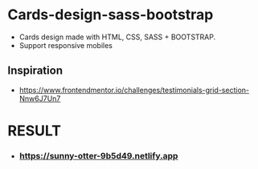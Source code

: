# Cards-design-sass-bootstrap

- Cards design made with HTML, CSS, SASS + BOOTSTRAP. 
- Support responsive mobiles 

## Inspiration 
 - https://www.frontendmentor.io/challenges/testimonials-grid-section-Nnw6J7Un7

# RESULT 
- ### https://sunny-otter-9b5d49.netlify.app
